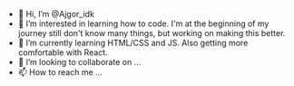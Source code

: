 - 👋 Hi, I’m @Ajgor_idk
- 👀 I’m interested in learning how to code. I'm at the beginning of my journey still don't know many things, but working on making this better.
- 🌱 I’m currently learning HTML/CSS and JS. Also getting more comfortable with React. 
- 💞️ I’m looking to collaborate on ...
- 📫 How to reach me ...

<!---
igibot/igibot is a ✨ special ✨ repository because its `README.md` (this file) appears on your GitHub profile.
You can click the Preview link to take a look at your changes.
--->

